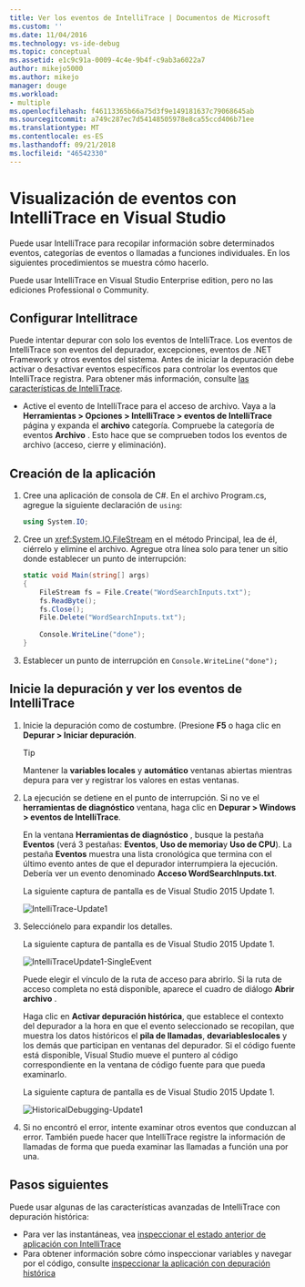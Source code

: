 ```yaml
---
title: Ver los eventos de IntelliTrace | Documentos de Microsoft
ms.custom: ''
ms.date: 11/04/2016
ms.technology: vs-ide-debug
ms.topic: conceptual
ms.assetid: e1c9c91a-0009-4c4e-9b4f-c9ab3a6022a7
author: mikejo5000
ms.author: mikejo
manager: douge
ms.workload:
- multiple
ms.openlocfilehash: f46113365b66a75d3f9e149181637c79068645ab
ms.sourcegitcommit: a749c287ec7d54148505978e8ca55ccd406b71ee
ms.translationtype: MT
ms.contentlocale: es-ES
ms.lasthandoff: 09/21/2018
ms.locfileid: "46542330"
---
```

# <a name="view-events-with-intellitrace-in-visual-studio"></a>Visualización de eventos con IntelliTrace en Visual Studio
Puede usar IntelliTrace para recopilar información sobre determinados eventos, categorías de eventos o llamadas a funciones individuales. En los siguientes procedimientos se muestra cómo hacerlo.  
  
 Puede usar IntelliTrace en Visual Studio Enterprise edition, pero no las ediciones Professional o Community.  
  
##  <a name="GettingStarted"></a> Configurar Intellitrace  
 Puede intentar depurar con solo los eventos de IntelliTrace. Los eventos de IntelliTrace son eventos del depurador, excepciones, eventos de .NET Framework y otros eventos del sistema. Antes de iniciar la depuración debe activar o desactivar eventos específicos para controlar los eventos que IntelliTrace registra. Para obtener más información, consulte [las características de IntelliTrace](../debugger/intellitrace-features.md).  
  
 - Active el evento de IntelliTrace para el acceso de archivo. Vaya a la **Herramientas > Opciones > IntelliTrace > eventos de IntelliTrace** página y expanda el **archivo** categoría. Compruebe la categoría de eventos **Archivo** . Esto hace que se comprueben todos los eventos de archivo (acceso, cierre y eliminación).

## <a name="create-your-app"></a>Creación de la aplicación
  
1.  Cree una aplicación de consola de C#. En el archivo Program.cs, agregue la siguiente declaración de `using`:  
  
    ```csharp  
    using System.IO;  
    ```  
  
2.  Cree un <xref:System.IO.FileStream> en el método Principal, lea de él, ciérrelo y elimine el archivo. Agregue otra línea solo para tener un sitio donde establecer un punto de interrupción:  
  
    ```csharp  
    static void Main(string[] args)  
    {  
        FileStream fs = File.Create("WordSearchInputs.txt");  
        fs.ReadByte();  
        fs.Close();  
        File.Delete("WordSearchInputs.txt");  
  
        Console.WriteLine("done");  
    }  
    ```  
  
3.  Establecer un punto de interrupción en `Console.WriteLine("done");`  

## <a name="start-debugging-and-view-intellitrace-events"></a>Inicie la depuración y ver los eventos de IntelliTrace
  
1.  Inicie la depuración como de costumbre. (Presione **F5** o haga clic en **Depurar > Iniciar depuración**.  
  
    > [!TIP]
    >  Mantener la **variables locales** y **automático** ventanas abiertas mientras depura para ver y registrar los valores en estas ventanas.  
  
2.  La ejecución se detiene en el punto de interrupción. Si no ve el **herramientas de diagnóstico** ventana, haga clic en **Depurar > Windows > eventos de IntelliTrace**.  
  
     En la ventana **Herramientas de diagnóstico** , busque la pestaña **Eventos** (verá 3 pestañas: **Eventos**, **Uso de memoria**y **Uso de CPU**). La pestaña **Eventos** muestra una lista cronológica que termina con el último evento antes de que el depurador interrumpiera la ejecución. Debería ver un evento denominado **Acceso WordSearchInputs.txt**.  
  
     La siguiente captura de pantalla es de Visual Studio 2015 Update 1.  
  
     ![IntelliTrace&#45;Update1](../debugger/media/intellitrace-update1.png "Update1 de IntelliTrace")  
  
3.  Selecciónelo para expandir los detalles.  
  
     La siguiente captura de pantalla es de Visual Studio 2015 Update 1.  
  
     ![IntelliTraceUpdate1&#45;SingleEvent](../debugger/media/intellitraceupdate1-singleevent.png "IntelliTraceUpdate1 SingleEvent")  
  
     Puede elegir el vínculo de la ruta de acceso para abrirlo. Si la ruta de acceso completa no está disponible, aparece el cuadro de diálogo **Abrir archivo** .  
  
     Haga clic en **Activar depuración histórica**, que establece el contexto del depurador a la hora en que el evento seleccionado se recopilan, que muestra los datos históricos el **pila de llamadas**, **devariableslocales** y los demás que participan en ventanas del depurador. Si el código fuente está disponible, Visual Studio mueve el puntero al código correspondiente en la ventana de código fuente para que pueda examinarlo.  
  
     La siguiente captura de pantalla es de Visual Studio 2015 Update 1.  
  
     ![HistoricalDebugging&#45;Update1](../debugger/media/historicaldebugging-update1.png "HistoricalDebugging Update1")  
  
4.  Si no encontró el error, intente examinar otros eventos que conduzcan al error. También puede hacer que IntelliTrace registre la información de llamadas de forma que pueda examinar las llamadas a función una por una. 
  
## <a name="next-steps"></a>Pasos siguientes

Puede usar algunas de las características avanzadas de IntelliTrace con depuración histórica:

 - Para ver las instantáneas, vea [inspeccionar el estado anterior de aplicación con IntelliTrace](../debugger/view-historical-application-state.md)
 - Para obtener información sobre cómo inspeccionar variables y navegar por el código, consulte [inspeccionar la aplicación con depuración histórica](../debugger/historical-debugging-inspect-app.md)